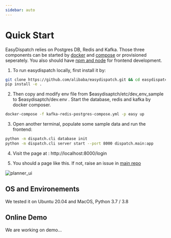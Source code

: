 ```yaml
---
sidebar: auto
---
```


# Quick Start
EasyDispatch relies on Postgres DB, Redis and Kafka. Those three components can be started by [docker](https://docs.docker.com/engine/install/ubuntu/) and [compose](https://docs.docker.com/compose/install/) or provisioned seperately. You also should have [npm and node](https://docs.npmjs.com/downloading-and-installing-node-js-and-npm) for frontend development.

1. To run easydispatch locally, first install it by:
```bash
git clone https://github.com/alibaba/easydispatch.git && cd easydispatch
pip install -e .
```

2. Then copy and modify env file from $easydisaptch/etc/dev_env_sample to $easydisaptch/dev.env  . Start the database, redis and kafka by docker composer.

```bash
docker-compose -f kafka-redis-postgres-compose.yml -p easy up
```

3. Open another terminal, populate some sample data and run the frontend:

```bash
python -m dispatch.cli database init
python -m dispatch.cli server start --port 8000 dispatch.main:app 
```

4. Visit the page at : http://localhost:8000/login

5. You should a page like this. If not, raise an issue in [main repo](https://github.com/alibaba/easydispatch/issues)

![planner_ui](doc/tutorial/planner_gantt_20210504215543.jpg)


## OS and Environements
We tested it on Ubuntu 20.04 and MacOS, Python 3.7 / 3.8


## Online Demo
We are working on demo...
